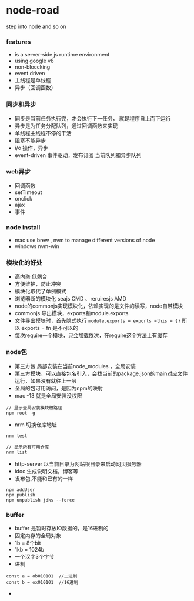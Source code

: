 # node-road
step into node and so on 

### features 
- is a server-side js runtime environment 
- using google v8
- non-bloccking 
- event driven 
- 主线程是单线程 
- 异步（回调函数）

### 同步和异步
- 同步是当前任务执行完，才会执行下一任务， 就是程序自上而下运行
- 异步是为任务分配队列，通过回调函数来实现 
- 单线程主线程不停的干活
- 阻塞不能异步
- i/o 操作，异步 
- event-driven 事件驱动，发布订阅 当前队列和异步队列 

### web异步
- 回调函数
- setTimeout
- onclick
- ajax
- 事件


### node install 
- mac use brew , nvm to manage different versions of node 
- windows  nvm-win 


### 模块化的好处
- 高内聚 低耦合
- 方便维护，防止冲突
- 模块化取代了单例模式 
- 浏览器断的模块化 seajs CMD 、reruiresjs AMD 
- node的commonjs实现模块化，依赖实现的是文件的读写，node自带模块
- commonjs 导出模块，exports和module.exports 
- 文件导出模块时，首先隐式执行 ``` module.exports = exports =this = {} ``` 所以 exports = fn 是不可以的 
- 每次require一个模块，只会加载依次，在require这个方法上有缓存 

### node包
- 第三方包 局部安装在当前node_modules ，全局安装 
- 第三方模块，可以直接包名引入，会找当前的package.json的main对应文件运行，如果没有就往上一层 
- 全局的包可用访问，是因为npm的映射 
- mac -13 就是全局安装没权限 
``` 
// 显示全局安装模块根路径 
npm root -g 
```
- nrm 切换仓库地址 
```
nrm test 

// 显示所有可用仓库 
nrm list 
```
- http-server 以当前目录为网站根目录来启动网页服务器  
- idoc 生成说明文档，博客等
- 发布包,不能和已有的一样 
```
npm addUser 
npm publish 
npm unpublish jdks --force 
```


### buffer 
- buffer 是暂时存放IO数据的，是16进制的
- 固定内存的全局对象 
- 1b = 8个bit
- 1kb = 1024b
- 一个汉字3个字节
- 进制 
``` 
const a = ob010101  //二进制
const b = ox010101  //16进制

```
- 